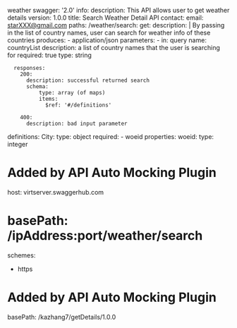 weather
swagger: '2.0'
info:
  description: This API allows user to get weather details
  version: 1.0.0
  title: Search Weather Detail API
  contact:
    email: starXXX@gmail.com
paths:
  /weather/search:
    get:
      description: |
        By passing in the list of country names, user can search for
        weather info of these countries
      produces:
      - application/json
      parameters:
      - in: query
        name: countryList
        description: a list of country names that the user is searching for
        required: true
        type: string
  
      responses:
        200:
          description: successful returned search 
          schema:
              type: array (of maps)
              items: 
                $ref: '#/definitions'
            
        400:
          description: bad input parameter

definitions:
  City:
    type: object
    required:
    - woeid
    properties:
      woeid:
        type: integer
  
# Added by API Auto Mocking Plugin
host: virtserver.swaggerhub.com
# basePath: /ipAddress:port/weather/search
schemes:
 - https
# Added by API Auto Mocking Plugin
basePath: /kazhang7/getDetails/1.0.0
